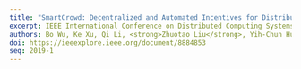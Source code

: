 ```yaml
---
title: "SmartCrowd: Decentralized and Automated Incentives for Distributed IoT System Detection"
excerpt: IEEE International Conference on Distributed Computing Systems (ICDCS) 2019
authors: Bo Wu, Ke Xu, Qi Li, <strong>Zhuotao Liu</strong>, Yih-Chun Hu, Zhichao Zhang, Xinle Du, Bingyang Liu, Shoushou Ren
doi: https://ieeexplore.ieee.org/document/8884853
seq: 2019-1
---
```

